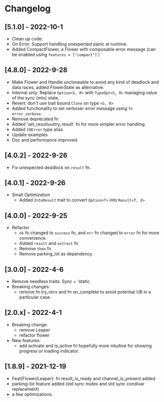 # Changelog
## [5.1.0] - 2022-10-1
- Clean up code.
- On Error: Support handling unexpected panic at runtime.
- Added CompactFlower, a Flower with composable error message (can be enabled using `features = ["compact"]` )

## [4.8.0] - 2022-9-28
- Make Flower and Handle uncloneable to avoid any kind of deadlock and data races, added FlowerState as alternative.
- Internal only: Replace `Option<S, R>` with `TypeOpt<S, R>` managing value of the sync (mtx) state.
- Revert: don't use trait bound `Clone` on type `<S, R>` 
- Added functionality to set verboser error message using `fn error_verbose`.
- Remove deprecated fn
- Added 'set_result` and `try_result` fn for more simpler error handling.
- Added `IOError` type alias
- Update examples
- Doc and performance improved.

## [4.0.2] - 2022-9-26
- Fix unexpected deadlock on `result` fn.

## [4.0.1] - 2022-9-26
- Small Optimization
   * Added `IntoResult` trait to convert `Option<T>` into `Result<T, E>`

## [4.0.0] - 2022-9-25
- Refactor
   * `ok` fn changed to `success` fn, and `err` fn changed to `error` fn for more convenience.
   * Added `result` and `extract` fn
   * Remove `then` fn
   * Remove parking_lot as dependency.

## [3.0.0] - 2022-4-6
- Remove needless traits: Sync + 'static
- Breaking changes:
    * remove fn try_recv and fn on_complete to avoid potential UB in a particular case.

## [2.0.x] - 2022-4-1
- Breaking change:
    * remove Leaper
    * refactor flower
- New features:
    * add activate and is_active fn hopefully more intuitive for showing progress or loading indicator.

## [1.8.9] - 2021-12-19
- Feat(Flower/Leaper): fn result_is_ready and channel_is_present added
- parking-lot feature added (std sync mutex and std sync condivar replacement)
- a few optimizations.
 
